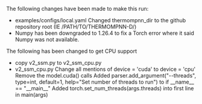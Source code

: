 The following changes have been made to make this run:
- examples/configs/local.yaml
	Changed thermompnn_dir to the github repository root (IE /PATH/TO/THERMOMPNN-D/)
- Numpy has been downgraded to 1.26.4 to fix a Torch error where it said Numpy was not available.  

The following has been changed to get CPU support
- copy v2_ssm.py to v2_ssm_cpu.py
- v2_ssm_cpu.py
	Change all mentions of device = 'cuda' to device = 'cpu'
	Remove the model.cuda() calls
	Added parser.add_argument("--threads", type=int, default=1, help="Set number of threads to run") to if \_\_name\_\_ == "\_\_main\_\_"
	Added torch.set_num_threads(args.threads) into first line in main(args)
